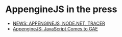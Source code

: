 AppengineJS in the press
========================


* [NEWS: APPENGINEJS, NODE.NET, TRACER](http://jsmag.com/blog/2010/06/news-appenginejs-node-net-tracer/)
* [AppengineJS: JavaScript Comes to GAE](http://css.dzone.com/articles/appenginejs-javascript-comes)
